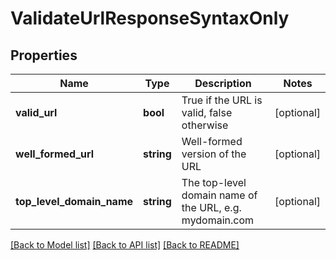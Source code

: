 # ValidateUrlResponseSyntaxOnly

## Properties
Name | Type | Description | Notes
------------ | ------------- | ------------- | -------------
**valid_url** | **bool** | True if the URL is valid, false otherwise | [optional] 
**well_formed_url** | **string** | Well-formed version of the URL | [optional] 
**top_level_domain_name** | **string** | The top-level domain name of the URL, e.g. mydomain.com | [optional] 

[[Back to Model list]](../README.md#documentation-for-models) [[Back to API list]](../README.md#documentation-for-api-endpoints) [[Back to README]](../README.md)


